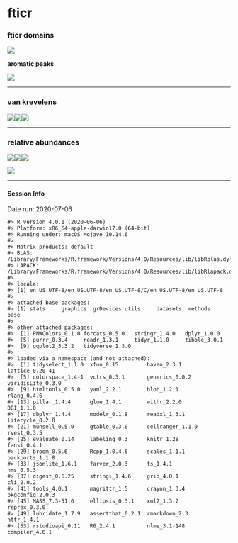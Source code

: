fticr
================

### fticr domains

![](images/fticr_markdown/domains-1.png)<!-- -->

**aromatic peaks**

![](images/fticr_markdown/ai_domains-1.png)<!-- -->

-----

### van krevelens

![](images/fticr_markdown/vk_pores-1.png)<!-- -->![](images/fticr_markdown/vk_pores-2.png)<!-- -->![](images/fticr_markdown/vk_pores-3.png)<!-- -->

-----

### relative abundances

![](images/fticr_markdown/fticr_relabund-1.png)<!-- -->![](images/fticr_markdown/fticr_relabund-2.png)<!-- -->![](images/fticr_markdown/fticr_relabund-3.png)<!-- -->

![](images/fticr_markdown/NOSC-1.png)<!-- -->

-----

#### Session Info

Date run: 2020-07-06

    #> R version 4.0.1 (2020-06-06)
    #> Platform: x86_64-apple-darwin17.0 (64-bit)
    #> Running under: macOS Mojave 10.14.6
    #> 
    #> Matrix products: default
    #> BLAS:   /Library/Frameworks/R.framework/Versions/4.0/Resources/lib/libRblas.dylib
    #> LAPACK: /Library/Frameworks/R.framework/Versions/4.0/Resources/lib/libRlapack.dylib
    #> 
    #> locale:
    #> [1] en_US.UTF-8/en_US.UTF-8/en_US.UTF-8/C/en_US.UTF-8/en_US.UTF-8
    #> 
    #> attached base packages:
    #> [1] stats     graphics  grDevices utils     datasets  methods   base     
    #> 
    #> other attached packages:
    #>  [1] PNWColors_0.1.0 forcats_0.5.0   stringr_1.4.0   dplyr_1.0.0    
    #>  [5] purrr_0.3.4     readr_1.3.1     tidyr_1.1.0     tibble_3.0.1   
    #>  [9] ggplot2_3.3.2   tidyverse_1.3.0
    #> 
    #> loaded via a namespace (and not attached):
    #>  [1] tidyselect_1.1.0  xfun_0.15         haven_2.3.1       lattice_0.20-41  
    #>  [5] colorspace_1.4-1  vctrs_0.3.1       generics_0.0.2    viridisLite_0.3.0
    #>  [9] htmltools_0.5.0   yaml_2.2.1        blob_1.2.1        rlang_0.4.6      
    #> [13] pillar_1.4.4      glue_1.4.1        withr_2.2.0       DBI_1.1.0        
    #> [17] dbplyr_1.4.4      modelr_0.1.8      readxl_1.3.1      lifecycle_0.2.0  
    #> [21] munsell_0.5.0     gtable_0.3.0      cellranger_1.1.0  rvest_0.3.5      
    #> [25] evaluate_0.14     labeling_0.3      knitr_1.28        fansi_0.4.1      
    #> [29] broom_0.5.6       Rcpp_1.0.4.6      scales_1.1.1      backports_1.1.8  
    #> [33] jsonlite_1.6.1    farver_2.0.3      fs_1.4.1          hms_0.5.3        
    #> [37] digest_0.6.25     stringi_1.4.6     grid_4.0.1        cli_2.0.2        
    #> [41] tools_4.0.1       magrittr_1.5      crayon_1.3.4      pkgconfig_2.0.3  
    #> [45] MASS_7.3-51.6     ellipsis_0.3.1    xml2_1.3.2        reprex_0.3.0     
    #> [49] lubridate_1.7.9   assertthat_0.2.1  rmarkdown_2.3     httr_1.4.1       
    #> [53] rstudioapi_0.11   R6_2.4.1          nlme_3.1-148      compiler_4.0.1
